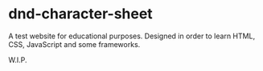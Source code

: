 # dnd-character-sheet

A test website for educational purposes.
Designed in order to learn HTML, CSS, JavaScript and some frameworks.

W.I.P.
